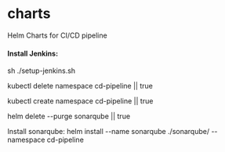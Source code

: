 # charts
Helm Charts for CI/CD pipeline

#### Install Jenkins:

sh ./setup-jenkins.sh

kubectl delete namespace cd-pipeline || true

kubectl create namespace cd-pipeline || true

helm delete --purge sonarqube || true

Install sonarqube:
helm install --name sonarqube ./sonarqube/ --namespace cd-pipeline
